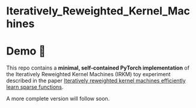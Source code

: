 # Iteratively_Reweighted_Kernel_Machines
# Demo 📐

This repo contains a **minimal, self‑contained PyTorch implementation** of the
Iteratively Reweighted Kernel Machines (IRKM) toy experiment described in the paper
[Iteratively reweighted kernel machines efficiently learn sparse functions](https://arxiv.org/abs/2505.08277).

A more complete version will follow soon.

